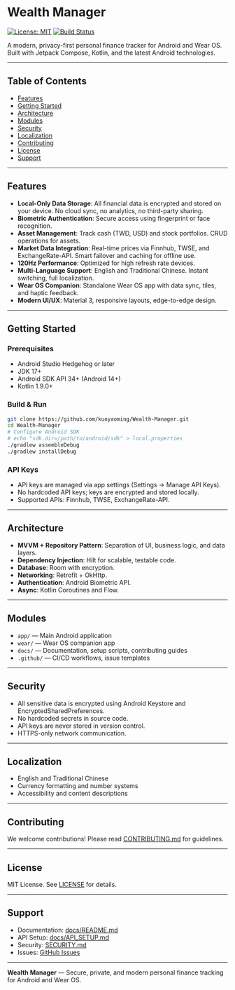 # Wealth Manager

[![License: MIT](https://img.shields.io/badge/License-MIT-yellow.svg)](LICENSE)
[![Build Status](https://github.com/kuoyaoming/Wealth-Manager/actions/workflows/release.yml/badge.svg)](https://github.com/kuoyaoming/Wealth-Manager/actions)

A modern, privacy-first personal finance tracker for Android and Wear OS. Built with Jetpack Compose, Kotlin, and the latest Android technologies.

---

## Table of Contents
- [Features](#features)
- [Getting Started](#getting-started)
- [Architecture](#architecture)
- [Modules](#modules)
- [Security](#security)
- [Localization](#localization)
- [Contributing](#contributing)
- [License](#license)
- [Support](#support)

---

## Features
- **Local-Only Data Storage**: All financial data is encrypted and stored on your device. No cloud sync, no analytics, no third-party sharing.
- **Biometric Authentication**: Secure access using fingerprint or face recognition.
- **Asset Management**: Track cash (TWD, USD) and stock portfolios. CRUD operations for assets.
- **Market Data Integration**: Real-time prices via Finnhub, TWSE, and ExchangeRate-API. Smart failover and caching for offline use.
- **120Hz Performance**: Optimized for high refresh rate devices.
- **Multi-Language Support**: English and Traditional Chinese. Instant switching, full localization.
- **Wear OS Companion**: Standalone Wear OS app with data sync, tiles, and haptic feedback.
- **Modern UI/UX**: Material 3, responsive layouts, edge-to-edge design.

---

## Getting Started

### Prerequisites
- Android Studio Hedgehog or later
- JDK 17+
- Android SDK API 34+ (Android 14+)
- Kotlin 1.9.0+

### Build & Run
```sh
git clone https://github.com/kuoyaoming/Wealth-Manager.git
cd Wealth-Manager
# Configure Android SDK
# echo "sdk.dir=/path/to/android/sdk" > local.properties
./gradlew assembleDebug
./gradlew installDebug
```

### API Keys
- API keys are managed via app settings (Settings → Manage API Keys).
- No hardcoded API keys; keys are encrypted and stored locally.
- Supported APIs: Finnhub, TWSE, ExchangeRate-API.

---

## Architecture
- **MVVM + Repository Pattern**: Separation of UI, business logic, and data layers.
- **Dependency Injection**: Hilt for scalable, testable code.
- **Database**: Room with encryption.
- **Networking**: Retrofit + OkHttp.
- **Authentication**: Android Biometric API.
- **Async**: Kotlin Coroutines and Flow.

---

## Modules
- `app/` — Main Android application
- `wear/` — Wear OS companion app
- `docs/` — Documentation, setup scripts, contributing guides
- `.github/` — CI/CD workflows, issue templates

---

## Security
- All sensitive data is encrypted using Android Keystore and EncryptedSharedPreferences.
- No hardcoded secrets in source code.
- API keys are never stored in version control.
- HTTPS-only network communication.

---

## Localization
- English and Traditional Chinese
- Currency formatting and number systems
- Accessibility and content descriptions

---

## Contributing
We welcome contributions! Please read [CONTRIBUTING.md](CONTRIBUTING.md) for guidelines.

---

## License
MIT License. See [LICENSE](LICENSE) for details.

---

## Support
- Documentation: [docs/README.md](docs/README.md)
- API Setup: [docs/API_SETUP.md](docs/API_SETUP.md)
- Security: [SECURITY.md](SECURITY.md)
- Issues: [GitHub Issues](https://github.com/kuoyaoming/Wealth-Manager/issues)

---

**Wealth Manager** — Secure, private, and modern personal finance tracking for Android and Wear OS.
